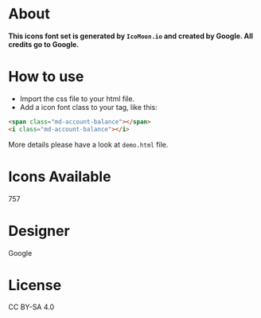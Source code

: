 # About

**This icons font set is generated by `IcoMoon.io` and created by Google. All credits go to Google.** 

# How to use

- Import the css file to your html file.
- Add a icon font class to your tag, like this:
```html
<span class="md-account-balance"></span>
<i class="md-account-balance"></i>
```


More details please have a look at `demo.html` file.

# Icons Available
757

# Designer
Google

# License
CC BY-SA 4.0